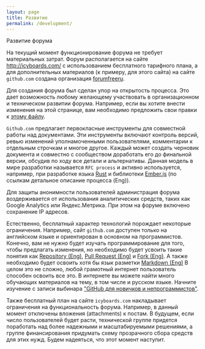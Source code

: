 ```yaml
---
layout: page
title: Развитие
permalink: /development/
---
```

Развитие форума

На текущий момент функционирование форума не требует материальных затрат. Форум располагается на сайте http://icyboards.com/ с использованием бесплатного тарифного плана, а для дополнительных материалов (к примеру, для этого сайта) на сайте `github.com` создана организация [forumfreeru](https://github.com/forumfreeru). 

Для создания форума был сделан упор на открытость процесса. Это дает возможность любому желающему участвовать в организационном и техническом развитии форума. Например, если вы хотите внести изменения на этой странице, вам необходимо предложить свои правки к [этому файлу](https://github.com/forumfreeru/forumfreeru.github.io/blob/master/development.md).

`Github.com` предлагает первокласные инструменты для совместной работы над документами. Эти инструменты включают контроль версий, ревью изменений уполнамоченными пользователями, комментарии к отдельным строчкам и многое другое. Каждый может создать черновик документа и совместно с сообществом доработать его до финальной версии, обсудив по ходу все детали и альтернативы. Данная модель в мире разработки называется `RFC process` и активно используется, например, при разработке языка [Rust](https://github.com/rust-lang/rfcs) и библиотеки [Ember.js](https://github.com/emberjs/rfcs) (по ссылкам детальное описание процесса (Eng)).  

Для защиты анонимности пользователей администрация форума воздерживается от использования аналитических средств, таких как Google Analytics или Яндекс.Метрика. При этом на форуме включено сохранение IP адресов.

Естественно, бесплатный характер технологий порождает некоторые ограничения. Например, сайт `github.com` доступен только на английском языке и ориентирован в основном на программистов. Конечно, вам не нужно будет изучать программирование для того, чтобы предлагать изменения, но необходимо будет усвоить такие понятия как [Repository (Eng)](https://help.github.com/articles/create-a-repo/), [Pull Request (Eng)](https://help.github.com/articles/about-pull-requests/) и [Fork (Eng)](https://help.github.com/articles/fork-a-repo/#fork-an-example-repository). А также необходимо будет освоить хотя бы язык разметки [Markdown (Eng)](https://help.github.com/articles/basic-writing-and-formatting-syntax/) В целом это не сложно, любой грамотный интернет пользователь способен освоить все это. В интернете вы можете найти много обучающих материалов на тему, в том числе и русском языке. Начните изучение с записи выбинара ["GitHub для новичков и непрограммистов"](https://youtu.be/1QtkZQ-sr7I).

Также бесплатный план на сайте `icyboards.com` накладывает ограничения на функциональность форума. Например, в данный момент отключены вложения (attachments) к постам. В будущем, если число пользователей будет расти, технической группе придется поработать над более надежными и масштабируемыми решениями, а группе финансирования придумать схему прозрачного сбора средств для этих нужд. Будем надеяться, что этот момент наступит. 
